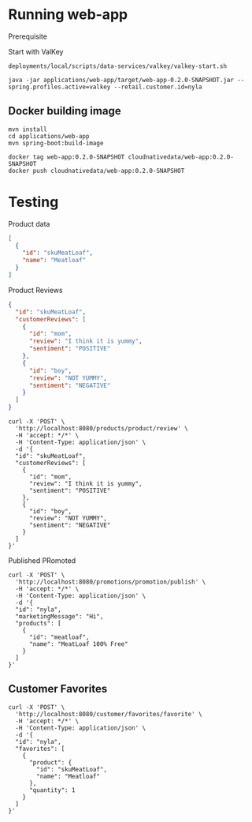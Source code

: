 # Running web-app


Prerequisite 

Start with ValKey

```shell
deployments/local/scripts/data-services/valkey/valkey-start.sh
```


```shell
java -jar applications/web-app/target/web-app-0.2.0-SNAPSHOT.jar --spring.profiles.active=valkey --retail.customer.id=nyla
```


## Docker building image

```shell
mvn install
cd applications/web-app
mvn spring-boot:build-image
```

```shell
docker tag web-app:0.2.0-SNAPSHOT cloudnativedata/web-app:0.2.0-SNAPSHOT
docker push cloudnativedata/web-app:0.2.0-SNAPSHOT
```


# Testing



Product data

```json
[
  {
    "id": "skuMeatLoaf",
    "name": "Meatloaf"
  }
]
```

Product Reviews

```json
{
  "id": "skuMeatLoaf",
  "customerReviews": [
    {
      "id": "mom",
      "review": "I think it is yummy",
      "sentiment": "POSITIVE"
    },
    {
      "id": "boy",
      "review": "NOT YUMMY",
      "sentiment": "NEGATIVE"
    }
  ]
}
```


```shell
curl -X 'POST' \
  'http://localhost:8080/products/product/review' \
  -H 'accept: */*' \
  -H 'Content-Type: application/json' \
  -d '{
  "id": "skuMeatLoaf",
  "customerReviews": [
    {
      "id": "mom",
      "review": "I think it is yummy",
      "sentiment": "POSITIVE"
    },
    {
      "id": "boy",
      "review": "NOT YUMMY",
      "sentiment": "NEGATIVE"
    }
  ]
}'
```


Published PRomoted



```shell
curl -X 'POST' \
  'http://localhost:8080/promotions/promotion/publish' \
  -H 'accept: */*' \
  -H 'Content-Type: application/json' \
  -d '{
  "id": "nyla",
  "marketingMessage": "Hi",
  "products": [
    {
      "id": "meatloaf",
      "name": "MeatLoaf 100% Free"
    }
  ]
}'
```



## Customer Favorites


```shell
curl -X 'POST' \
  'http://localhost:8080/customer/favorites/favorite' \
  -H 'accept: */*' \
  -H 'Content-Type: application/json' \
  -d '{
  "id": "nyla",
  "favorites": [
    {
      "product": {
        "id": "skuMeatLoaf",
        "name": "Meatloaf"
      },
      "quantity": 1
    }
  ]
}'
```
